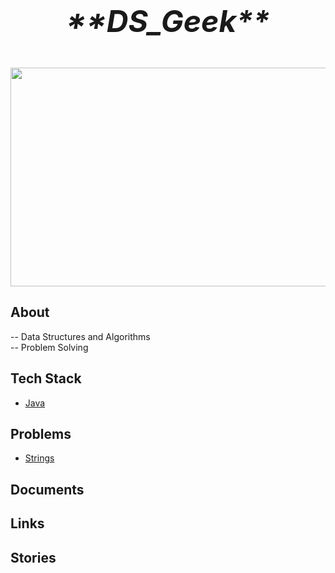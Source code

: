 <br>
<p align="center"><font size="40">
   <i><strong>**DS_Geek**</strong></i>
</font><p>
</br>

<p align="center">
  <img width="650" height="350" src="https://previews.123rf.com/images/trueffelpix/trueffelpix1412/trueffelpix141200004/34229132-problem-solving-concept-sketch-with-keywords-and-icons.jpg">
</p>

## About

-- Data Structures and Algorithms
<br>
-- Problem Solving
</br>

## Tech Stack

* [Java](https://www.java.com/en/download/)


## Problems
* [Strings]()


## Documents


## Links


## Stories

